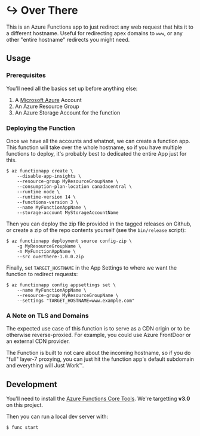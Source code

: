 # ↪️ Over There

This is an Azure Functions app to just redirect any web request that hits it to
a different hostname. Useful for redirecting apex domains to `www`, or any
other "entire hostname" redirects you might need.

## Usage

### Prerequisites

You'll need all the basics set up before anything else:

1. A [Microsoft Azure](https://azure.microsoft.com) Account
2. An Azure Resource Group
3. An Azure Storage Account for the function

### Deploying the Function

Once we have all the accounts and whatnot, we can create a function app. This
function will take over the whole hostname, so if you have multiple functions
to deploy, it's probably best to dedicated the entire App just for this.

```
$ az functionapp create \
    --disable-app-insights \
    --resource-group MyResourceGroupName \
    --consumption-plan-location canadacentral \
    --runtime node \
    --runtime-version 14 \
    --functions-version 3 \
    --name MyFunctionAppName \
    --storage-account MyStorageAccountName
```

Then you can deploy the zip file provided in the tagged releases on Github, or
create a zip of the repo contents yourself (see the `bin/release` script):

```
$ az functionapp deployment source config-zip \
    -g MyResourceGroupName \
    -n MyFunctionAppName \
    --src overthere-1.0.0.zip
```

Finally, set `TARGET_HOSTNAME` in the App Settings to where we want the
function to redirect requests:

```
$ az functionapp config appsettings set \
    --name MyFunctionAppName \
    --resource-group MyResourceGroupName \
    --settings "TARGET_HOSTNAME=www.example.com"
```

### A Note on TLS and Domains

The expected use case of this function is to serve as a CDN origin or to be
otherwise reverse-proxied. For example, you could use Azure FrontDoor or an
external CDN provider.

The Function is built to not care about the incoming hostname, so if you do
"full" layer-7 proxying, you can just hit the function app's default subdomain
and everything will Just Work™.

## Development

You'll need to install the [Azure Functions Core Tools][functools]. We're
targetting **v3.0** on this project.

Then you can run a local dev server with:

```
$ func start
```

[functools]: https://docs.microsoft.com/en-us/azure/azure-functions/functions-run-local
